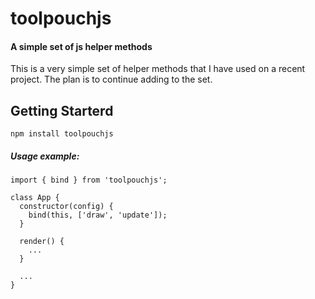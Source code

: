 # toolpouchjs
#### A simple set of js helper methods

This is a very simple set of helper methods that I have used on a recent project. The plan is to continue adding to the set.

## Getting Starterd

```
npm install toolpouchjs
```

##### Usage example:
```
import { bind } from 'toolpouchjs';

class App {
  constructor(config) {
    bind(this, ['draw', 'update']);
  }
  
  render() {
    ...
  }
  
  ...
}
```
